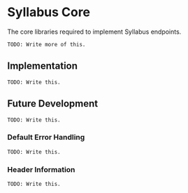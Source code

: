 # Syllabus Core

The core libraries required to implement Syllabus endpoints.

    TODO: Write more of this.

## Implementation

    TODO: Write this.

## Future Development

    TODO: Write this.

### Default Error Handling

    TODO: Write this.

### Header Information

    TODO: Write this.